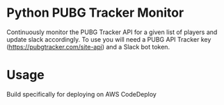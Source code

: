 # Python PUBG Tracker Monitor   
Continuously monitor the PUBG Tracker API for a given list of players and update slack accordingly. To use you will need a PUBG API Tracker key (https://pubgtracker.com/site-api) and a Slack bot token.    

# Usage  
Build specifically for deploying on AWS CodeDeploy
